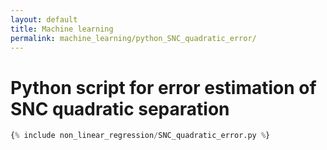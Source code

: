 ```yaml
---
layout: default
title: Machine learning
permalink: machine_learning/python_SNC_quadratic_error/
---
```


# Python script for error estimation of SNC quadratic separation

```python
{% include non_linear_regression/SNC_quadratic_error.py %}
```
